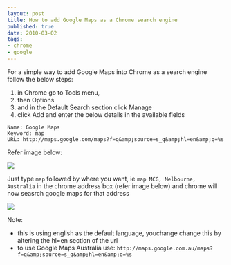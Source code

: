 ```yaml
--- 
layout: post
title: How to add Google Maps as a Chrome search engine
published: true
date: 2010-03-02
tags: 
- chrome
- google
---
```


For a simple way to add Google Maps into Chrome as a search engine follow the below steps:

1. in Chrome go to Tools menu,
1. then Options
1. and in the Default Search section click Manage
1. click Add and enter the below details in the available fields

```
Name: Google Maps
Keyword: map
URL: http://maps.google.com/maps?f=q&amp;source=s_q&amp;hl=en&amp;q=%s
```

Refer image below:

![](http://i.minus.com/jbbCUw1X30wzk6.jpg)

Just type `map` followed by where you want, ie `map MCG, Melbourne, Australia`
in the chrome address box (refer image below) and chrome will now seasrch google maps for that address

![](http://i.minus.com/ib2zdHlCyXZZdK.png)

Note:

* this is using english as the default language, youchange change this by altering the hl=en section of the url
* to use Google Maps Australia use: `http://maps.google.com.au/maps?f=q&amp;source=s_q&amp;hl=en&amp;q=%s`
